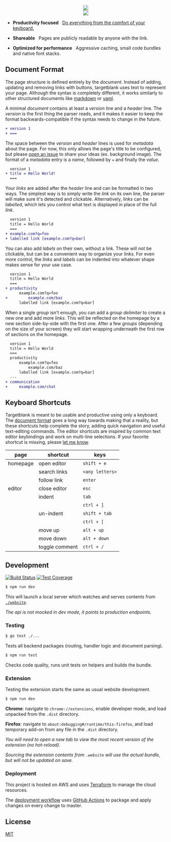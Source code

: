 <!--

chrome
    dev chrome://extensions/
    deployment https://github.com/DrewML/chrome-webstore-upload-cli
firefox
    dev about:debugging#/runtime/this-firefox
    deployment https://github.com/fregante/web-ext-submit

TODO
- add documentation about api to readme
- fix movement stability
- auto deploy to extension stores
- undo/redo with editor commands

-->

<p align="center">
    <a href="https://targetblank.org">
        <img src="https://svgsaur.us/?t=targetblank&o=b&s=26&c=332832&w=152&y=55" />
        <br>
        <img src="https://svgsaur.us/?t=organize_your_links&s=16&c=766873&w=152&y=12" />
    </a>
</p>

<!-- TODO example pages -->

- **Productivity focused** &nbsp; [Do everything from the comfort of your keyboard.](#keyboard-shortcuts)

- **Shareable** &nbsp; Pages are publicly readable by anyone with the link.

- **Optimized for performance** &nbsp; Aggressive caching, small code bundles and native font stacks.

<!-- TODO extension blurb

- **Browser Extension** An even snappier homepage and built-in conveniences.

 -->

## Document Format

The page structure is defined entirely by the _document_. Instead of adding, updating and removing links with buttons, targetblank uses text to represent your page. Although the syntax is completely different, it works similarly to other structured documents like [markdown](https://en.wikipedia.org/wiki/Markdown) or [yaml](https://en.wikipedia.org/wiki/YAML).

A minimal _document_ contains at least a _version_ line and a _header_ line. The _version_ is the first thing the parser reads, and it makes it easier to keep the format backwards-compatible if the syntax needs to change in the future.

```diff
+ version 1
+ ===
```

The space between the _version_ and _header_ lines is used for _metadata_ about the page. For now, this only allows the page's title to be configured, but please [open an issue](https://github.com/g-harel/targetblank/issues/new) to share your ideas (ex. background image). The format of a _metadata_ entry is a _name_, followed by `=` and finally the _value_.

```diff
  version 1
+ title = Hello World!
  ===
```

Your _links_ are added after the _header_ line and can be formatted in two ways. The simplest way is to simply write the _link_ on its own line, the parser will make sure it's detected and clickable. Alternatively, _links_ can be _labelled_, which lets you control what text is displayed in place of the full _link_.

```diff
  version 1
  title = Hello World
  ===
+ example.com?q=foo
+ labelled link [example.com?q=bar]
```

You can also add _labels_ on their own, without a link. These will not be clickable, but can be a convenient way to organize your _links_. For even more control, the _links_ and _labels_ can be indented into whatever shape makes sense for your use case.

```diff
  version 1
  title = Hello World
  ===
+ productivity
      example.com?q=foo
+         example.com/baz
      labelled link [example.com?q=bar]
```

When a single _group_ isn't enough, you can add a _group delimiter_ to create a new one and add more _links_. This will be reflected on the homepage by a new section side-by-side with the first one. After a few _groups_ (depending on the size of your screen) they will start wrapping underneath the first row of sections on the homepage.

```diff
  version 1
  title = Hello World
  ===
  productivity
      example.com?q=foo
          example.com/baz
      labelled link [example.com?q=bar]
  ---
+ communication
+     example.com/chat
```

## Keyboard Shortcuts

Targetblank is meant to be usable and productive using only a keyboard. The [document format](#document-format) goes a long way towards making that a reality, but these shortcuts help complete the story, adding quick navigation and useful text-editing commands. The editor shortcuts are inspired by common text editor keybindings and work on multi-line selections. If your favorite shortcut is missing, please [let me know](https://github.com/g-harel/targetblank/issues/new).

page     | shortcut       | keys
-------- | -------------- | ---------------
homepage | open editor    | `shift + e`
&nbsp;   | search links   | `<any letters>`
&nbsp;   | follow link    | `enter`
editor   | close editor   | `esc`
&nbsp;   | indent         | `tab`
&nbsp;   | &nbsp;         | `ctrl + ]`
&nbsp;   | un-indent      | `shift + tab`
&nbsp;   | &nbsp;         | `ctrl + [`
&nbsp;   | move up        | `alt + up`
&nbsp;   | move down      | `alt + down`
&nbsp;   | toggle comment | `ctrl + /`

## Development

[![Build Status](https://travis-ci.org/g-harel/targetblank.svg?branch=master)](https://travis-ci.org/g-harel/targetblank)
[![Test Coverage](https://img.shields.io/codecov/c/github/g-harel/targetblank.svg)](https://codecov.io/gh/g-harel/targetblank)

```bash
$ npm run dev
```

This will launch a local server which watches and serves contents from [`./website`](./website).

_The api is not mocked in dev mode, it points to production endpoints._

### Testing

```bash
$ go test ./...
```

Tests all backend packages (routing, handler logic and document parsing).

```bash
$ npm run test
```

Checks code quality, runs unit tests on helpers and builds the bundle.

### Extension

Testing the extension starts the same as usual website development.

```bash
$ npm run dev
```

**Chrome**: navigate to `chrome://extensions`, enable developer mode, and load unpacked from the `.dist` directory.

**Firefox**: navigate to `about:debugging#/runtime/this-firefox`, and load temporary add-on from any file in the `.dist` directory.

_You will need to open a new tab to view the most recent version of the extension (no hot-reload)._

_Sourcing the extension contents from `.website` will use the actual bundle, but will not be updated on save._

### Deployment

This project is hosted on AWS and uses [Terraform](https://www.terraform.io/) to manage the cloud resources.

The [deployment workflow](./.github/main.workflow) uses [GitHub Actions](https://developer.github.com/actions/) to package and apply changes on every change to master.

<!-- TODO extension deploy -->

## License

[MIT](./LICENSE)

<!--

endpoints (/api/v1..)
- authenticate per page  (POST   /auth/:address        password)
- change page password   (PUT    /auth/:address [auth] password)
- reset page password    (DELETE /auth/:address        email   )
- create new page        (POST   /page                 email   )
- validate page document (POST   /page/validate        doc     )
- fetch page             (GET    /page/:address [auth]         )
- edit page document     (PUT    /page/:address [auth] data    )

dynamodb schema {
    addr: string (6 alphanumeric chars),
    document: string
    email: string (hashed),
    password: string (hashed),
    published: bool,
}

-->

